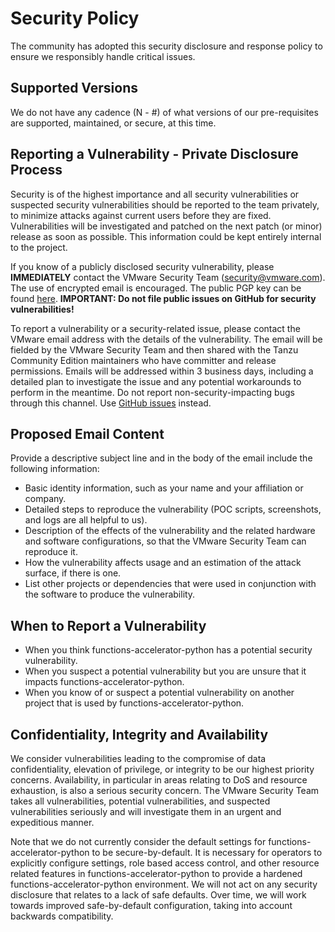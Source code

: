 # Security Policy

The community has adopted this security disclosure and response policy to ensure we responsibly handle critical issues.

## Supported Versions

We do not have any cadence (N - #) of what versions of our pre-requisites are supported, maintained, or secure, at this time.

## Reporting a Vulnerability - Private Disclosure Process

Security is of the highest importance and all security vulnerabilities or suspected security vulnerabilities should be reported to the team privately, to minimize attacks against current users before they are fixed. Vulnerabilities will be investigated and patched on the next patch (or minor) release as soon as possible. This information could be kept entirely internal to the project.

If you know of a publicly disclosed security vulnerability, please **IMMEDIATELY** contact the VMware Security Team (security@vmware.com). The use of encrypted email is encouraged. The public PGP key can be found [here](https://kb.vmware.com/kb/1055). **IMPORTANT: Do not file public issues on GitHub for security vulnerabilities!**

To report a vulnerability or a security-related issue, please contact the VMware email address with the details of the vulnerability. The email will be fielded by the VMware Security Team and then shared with the Tanzu Community Edition maintainers who have committer and release permissions. Emails will be addressed within 3 business days, including a detailed plan to investigate the issue and any potential workarounds to perform in the meantime. Do not report non-security-impacting bugs through this channel. Use [GitHub issues](https://github.com/sample-accelerators/python-functions-accelerator/issues) instead.

## Proposed Email Content

Provide a descriptive subject line and in the body of the email include the following information:

* Basic identity information, such as your name and your affiliation or company.
* Detailed steps to reproduce the vulnerability  (POC scripts, screenshots, and logs are all helpful to us).
* Description of the effects of the vulnerability and the related hardware and software configurations, so that the VMware Security Team can reproduce it.
* How the vulnerability affects usage and an estimation of the attack surface, if there is one.
* List other projects or dependencies that were used in conjunction with the software to produce the vulnerability.

## When to Report a Vulnerability

* When you think functions-accelerator-python has a potential security vulnerability.
* When you suspect a potential vulnerability but you are unsure that it impacts functions-accelerator-python.
* When you know of or suspect a potential vulnerability on another project that is used by functions-accelerator-python.

## Confidentiality, Integrity and Availability

We consider vulnerabilities leading to the compromise of data confidentiality, elevation of privilege, or integrity to be our highest priority concerns. Availability, in particular in areas relating to DoS and resource exhaustion, is also a serious security concern. The VMware Security Team takes all vulnerabilities, potential vulnerabilities, and suspected vulnerabilities seriously and will investigate them in an urgent and expeditious manner.

Note that we do not currently consider the default settings for functions-accelerator-python to be secure-by-default. It is necessary for operators to explicitly configure settings, role based access control, and other resource related features in functions-accelerator-python to provide a hardened functions-accelerator-python environment. We will not act on any security disclosure that relates to a lack of safe defaults. Over time, we will work towards improved safe-by-default configuration, taking into account backwards compatibility.

